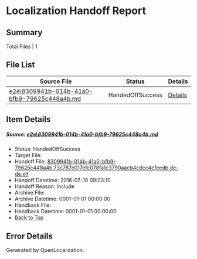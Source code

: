 # <a name='report-top'></a> Localization Handoff Report

## Summary
 Total Files | 1

## File List
 Source File | Status | Details 
 ----------- | ------ | ------- 
 [e2e\8309941b-014b-41a0-bfb9-79625c448a4b.md](https://github.com/OpenLocalizationTestOrg/oltest/blob/7502e1e96b30ec68c61e75e2c6e169c0a3c5c7bf/e2e/8309941b-014b-41a0-bfb9-79625c448a4b.md) | HandedOffSuccess | [Details](#784b58848a9279bc5b6ed7e643d012d6ca1bc0471)

## Item Details
##### <a name='784b58848a9279bc5b6ed7e643d012d6ca1bc0471'></a> Source: [e2e\8309941b-014b-41a0-bfb9-79625c448a4b.md](https://github.com/OpenLocalizationTestOrg/oltest/blob/7502e1e96b30ec68c61e75e2c6e169c0a3c5c7bf/e2e/8309941b-014b-41a0-bfb9-79625c448a4b.md)
* Status: HandedOffSuccess
* Target File: 
* Handoff File: [8309941b-014b-41a0-bfb9-79625c448a4b.73c787e017efc078fa1c3790aacb4cdcc4cfeedb.de-de.xlf](https://github.com/OpenLocalizationTestOrg/olhandoff-e2e/blob/e8b0cf4792dabc3b0352715b6d0a2882493f9a59/ol-handoff/OpenLocalizationTestOrg/oltest-dede-fly/ci/ht/8309941b-014b-41a0-bfb9-79625c448a4b.73c787e017efc078fa1c3790aacb4cdcc4cfeedb.de-de.xlf)
* Handoff Datetime: 2016-07-10 09:03:10
* Handoff Reason: Include
* Archive File: 
* Archive Datetime: 0001-01-01 00:00:00
* Handback File: 
* Handback Datetime: 0001-01-01 00:00:00
* [Back to Top](#report-top)


## Error Details

Generated by OpenLocalization.
